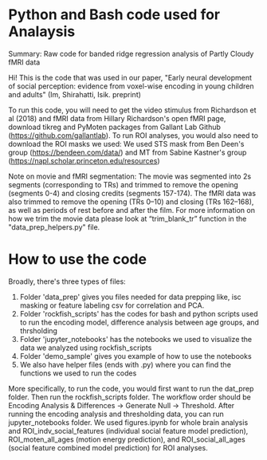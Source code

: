# Python and Bash code used for Analaysis


Summary: Raw code for banded ridge regression analysis of Partly Cloudy fMRI data

Hi! This is the code that was used in our paper, "Early neural development of social perception: evidence from voxel-wise encoding in young children and adults" (Im, Shirahatti, Isik. preprint)

To run this code, you will need to get the video stimulus from Richardson et al (2018) and fMRI data from Hillary Richardson's open fMRI page, download tikreg and PyMoten packages from Gallant Lab Github (https://github.com/gallantlab).
To run ROI analyses, you would also need to download the ROI masks we used: We used STS mask from Ben Deen's group (https://bendeen.com/data/) and MT from Sabine Kastner's group (https://napl.scholar.princeton.edu/resources)

Note on movie and fMRI segmentation:
The movie was segmented into 2s segments (corresponding to TRs) and trimmed to remove the opening (segments 0-4) and closing credits (segments 157-174).
The fMRI data was also trimmed to remove the opening (TRs 0–10) and closing (TRs 162–168), as well as periods of rest before and after the film. 
For more information on how we trim the movie data please look at “trim_blank_tr” function in the "data_prep_helpers.py" file. 

# How to use the code
Broadly, there's three types of files: 
1) Folder 'data_prep' gives you files needed for data prepping like, isc masking or feature labeling csv for correlation and PCA.
2) Folder 'rockfish_scripts' has the codes for bash and python scripts used to run the encoding model, difference analysis between age groups, and thrsholding
3) Folder 'jupyter_notebooks' has the notebooks we used to visualize the data we analyzed using rockfish_scripts
4) Folder 'demo_sample' gives you example of how to use the notebooks
5) We also have helper files (ends with .py) where you can find the functions we used to run the codes


More specifically, to run the code, you would first want to run the dat_prep folder. Then run the rockfish_scripts folder. The workflow order should be Encoding Analysis & Differences -> Generate Null -> Threshold. After running the encoding analysis and thresholding data, you can run jupyter_notebooks folder. We used figures.ipynb for whole brain analysis and ROI_indv_social_features (individual social feature model prediction), ROI_moten_all_ages (motion energy prediction), and ROI_social_all_ages (social feature combined model prediction) for ROI analyses.

